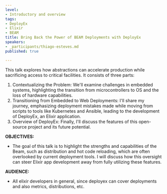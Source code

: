 ```yaml
---
level:
- Introductory and overview
tags:
- DeployEx
- Elixir
- BEAM
title: Bring Back the Power of BEAM Deployments with DeployEx
speakers:
- _participants/thiago-esteves.md
published: true

---
```

This talk explores how abstractions can accelerate production while sacrificing access to critical facilities. It consists of three parts:

1. Contextualizing the Problem: We'll examine challenges in embedded systems, highlighting the transition from microcontrollers to OS and the loss of hardware capabilities.
2. Transitioning from Embedded to Web Deployments: I'll share my journey, emphasizing deployment mistakes made while moving from scripts to tools like Kubernetes and Ansible, leading to the development of DeployEx, an Elixir application.
3. Overview of DeployEx: Finally, I'll discuss the features of this open-source project and its future potential.

**OBJECTIVES:**
- The goal of this talk is to highlight the strengths and capabilities of the Beam, such as distribution and hot code reloading, which are often overlooked by current deployment tools. I will discuss how this oversight can steer Elixir app development away from fully utilizing these features.

**AUDIENCE:**
- All elixir developers in general, since deployex can cover deployments and also metrics, distributions, etc.
